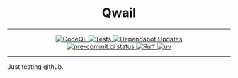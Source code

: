 <h1 align="center">Qwail</h1>

---

<div align="center">
  <div align="center">
    <a href="https://github.com/daylmo/qwail/actions/workflows/codeql.yml">
      <img src="https://github.com/daylmo/qwail/actions/workflows/codeql.yml/badge.svg" alt="CodeQL">
    </a>
    <a href="https://github.com/daylmo/qwail/actions/workflows/tests.yml">
      <img src="https://github.com/daylmo/qwail/actions/workflows/tests.yml/badge.svg" alt="Tests">
    </a>
    <a href="https://github.com/daylmo/qwail/actions/workflows/dependabot/dependabot-updates">
      <img src="https://github.com/daylmo/qwail/actions/workflows/dependabot/dependabot-updates/badge.svg" alt="Dependabot Updates">
    </a>
  </div>
  <div align="center">
    <a href="https://results.pre-commit.ci/latest/github/daylmo/qwail/main">
      <img src="https://results.pre-commit.ci/badge/github/daylmo/qwail/main.svg" alt="pre-commit.ci status">
    </a>
    <a href="https://github.com/astral-sh/ruff">
      <img src="https://img.shields.io/endpoint?url=https://raw.githubusercontent.com/astral-sh/ruff/main/assets/badge/v2.json" alt="Ruff">
    </a>
    <a href="https://github.com/astral-sh/uv">
      <img src="https://img.shields.io/endpoint?url=https://raw.githubusercontent.com/astral-sh/uv/main/assets/badge/v0.json" alt="uv">
    </a>
  </div>
</div>

---

Just testing github.

